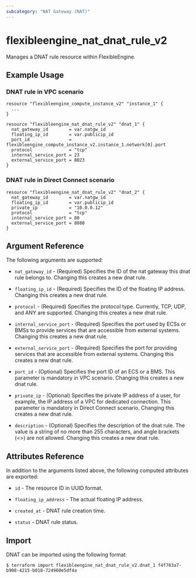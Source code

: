 ```yaml
---
subcategory: "NAT Gateway (NAT)"
---
```


# flexibleengine_nat_dnat_rule_v2

Manages a DNAT rule resource within FlexibleEngine.

## Example Usage

### DNAT rule in VPC scenario

```hcl
resource "flexibleengine_compute_instance_v2" "instance_1" {
  ...
}

resource "flexibleengine_nat_dnat_rule_v2" "dnat_1" {
  nat_gateway_id        = var.natgw_id
  floating_ip_id        = var.publicip_id
  port_id               = flexibleengine_compute_instance_v2.instance_1.network[0].port
  protocol              = "tcp"
  internal_service_port = 23
  external_service_port = 8023
}
```

### DNAT rule in Direct Connect scenario

```hcl
resource "flexibleengine_nat_dnat_rule_v2" "dnat_2" {
  nat_gateway_id        = var.natgw_id
  floating_ip_id        = var.publicip_id
  private_ip            = "10.0.0.12"
  protocol              = "tcp"
  internal_service_port = 80
  external_service_port = 8080
}
```

## Argument Reference

The following arguments are supported:

* `nat_gateway_id` - (Required) Specifies the ID of the nat gateway this dnat rule belongs to.
  Changing this creates a new dnat rule.

* `floating_ip_id` - (Required) Specifies the ID of the floating IP address.
  Changing this creates a new dnat rule.

* `protocol` - (Required) Specifies the protocol type. Currently,
  TCP, UDP, and ANY are supported. Changing this creates a new dnat rule.

* `internal_service_port` - (Required) Specifies the port used by ECSs or BMSs to provide services
  that are accessible from external systems. Changing this creates a new dnat rule.

* `external_service_port` - (Required) Specifies the port for providing services
  that are accessible from external systems. Changing this creates a new dnat rule.

* `port_id` - (Optional) Specifies the port ID of an ECS or a BMS. This parameter is
  mandatory in VPC scenario. Changing this creates a new dnat rule.

* `private_ip` - (Optional) Specifies the private IP address of a user, for example,
  the IP address of a VPC for dedicated connection. This parameter is mandatory in
  Direct Connect scenario. Changing this creates a new dnat rule.

* `description` - (Optional) Specifies the description of the dnat rule.
  The value is a string of no more than 255 characters, and angle brackets (<>) are not allowed.
  Changing this creates a new dnat rule.

## Attributes Reference

In addition to the arguments listed above, the following computed attributes are exported:

* `id` - The resource ID in UUID format.

* `floating_ip_address` - The actual floating IP address.

* `created_at` - DNAT rule creation time.

* `status` - DNAT rule status.

## Import

DNAT can be imported using the following format:

```
$ terraform import flexibleengine_nat_dnat_rule_v2.dnat_1 f4f783a7-b908-4215-b018-724960e5df4a
```

